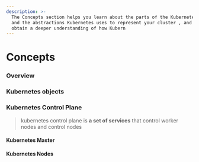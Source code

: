 ```yaml
---
description: >-
  The Concepts section helps you learn about the parts of the Kubernetes system
  and the abstractions Kubernetes uses to represent your cluster , and helps you
  obtain a deeper understanding of how Kubern
---
```


# Concepts

### Overview <a id="overview"></a>

### Kubernetes objects <a id="kubernetes-objects"></a>

### Kubernetes Control Plane <a id="kubernetes-control-plane"></a>

> kubernetes control plane is **a set of services** that control worker nodes and control nodes

#### Kubernetes Master <a id="kubernetes-master"></a>

#### Kubernetes Nodes <a id="kubernetes-nodes"></a>

